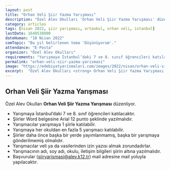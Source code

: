```yaml
---
layout: post
title: "Orhan Veli Şiir Yazma Yarışması"
description: "Özel Alev Okulları 'Orhan Veli Şiir Yazma Yarışması' düzenliyor."
category: articles
tags: [nisan 2022, şiir yarışması, ortaokul, orhan veli, istanbul]
lastDate: 1649538000
dateHuman: "10 Nisan 2022"
comTopic: "Bu yıl belirlenen tema 'Düşünüyorum'."
attendance: "E-Posta"
organizer: "Özel Alev Okulları"
requirements: "Yarışmaya İstanbul’daki 7 ve 8. sınıf öğrencileri katılacaktır."
permalink: "orhan-veli-siir-yazma-yarismasi"
image: "https://edebiyatyarismalari.com/images/2022/nisan/orhan-veli-siir-yazma-yarismasi.jpg"
excerpt:  "Özel Alev Okulları <strong> Orhan Veli Şiir Yazma Yarışması </strong> düzenliyor."
---
```


## Orhan Veli Şiir Yazma Yarışması
Özel Alev Okulları **Orhan Veli Şiir Yazma Yarışması** düzenliyor.

- Yarışmaya İstanbul’daki 7 ve 8. sınıf öğrencileri katılacaktır.
- Şiirler Word belgesine Arial 12 punto şeklinde yazılmalıdır.
- Yarışmacılar yarışmaya 1 şiirle katılabilir.
- Yarışmaya her okuldan en fazla 5 yarışmacı katılabilir.
- Şiirler daha önce başka bir yerde yayımlanmamış, başka bir yarışmaya gönderilmemiş olmalıdır.
- Yarışmacılar veli ya da vasilerinden izin yazısı almak zorundadırlar.
- Yarışmacının adı, soy adı, okulu, iletişim bilgileri şiirin altına yazılmalıdır.
- Başvurular (siiryarismasi@alev.k12.tr) mail adresine mail yoluyla yapılacaktır.
